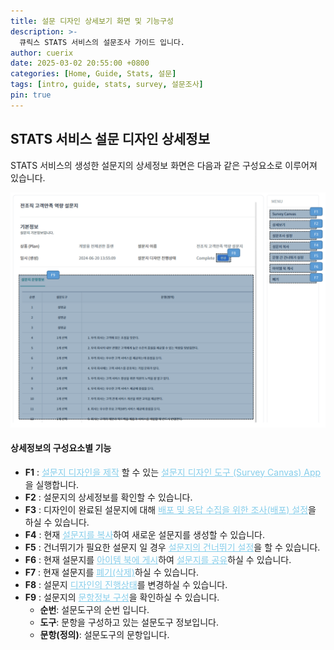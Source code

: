 ```yaml
---
title: 설문 디자인 상세보기 화면 및 기능구성
description: >-
  큐릭스 STATS 서비스의 설문조사 가이드 입니다.
author: cuerix
date: 2025-03-02 20:55:00 +0800
categories: [Home, Guide, Stats, 설문]
tags: [intro, guide, stats, survey, 설문조사]
pin: true
---
```


## STATS 서비스 설문 디자인 상세정보

STATS 서비스의 생성한 설문지의 상세정보 화면은 다음과 같은 구성요소로 이루어져 있습니다.

![큐릭스 설문](/assets/img/survey-3.png "stats.cuerix.com/survey")

#### 상세정보의 구성요소별 기능
- **F1** : <u style="color:skyblue">설문지 디자인을 제작</u> 할 수 있는 <u style="color:skyblue">설문지 디자인 도구 (Survey Canvas) App</u> 을 실행합니다.
- **F2** : 설문지의 상세정보를 확인할 수 있습니다.
- **F3** : 디자인이 완료된 설문지에 대해 <u style="color:skyblue">배포 및 응답 수집을 위한 조사(배포) 설정</u>을 하실 수 있습니다.
- **F4** : 현재 <u style="color:skyblue">설문지를 복사</u>하여 새로운 설문지를 생성할 수 있습니다.
- **F5** : 건너뛰기가 필요한 설문지 일 경우 <u style="color:skyblue">설문지의 건너뛰기 설정</u>을 할 수 있습니다.
- **F6** : 현재 설문지를 <u style="color:skyblue">아이템 북에 게시</u>하여 <u style="color:skyblue">설문지를 공유</u>하실 수 있습니다.
- **F7** : 현재 설문지를 <u style="color:skyblue">폐기(삭제)</u>하실 수 있습니다.
- **F8** : 설문지 <u style="color:skyblue">디자인의 진행상태</u>를 변경하실 수 있습니다.
- **F9** : 설문지의 <u style="color:skyblue">문항정보 구성</u>을 확인하실 수 있습니다.
  - **순번**: 설문도구의 순번 입니다.
  - **도구**: 문항을 구성하고 있는 설문도구 정보입니다.
  - **문항(정의)**: 설문도구의 문항입니다.
